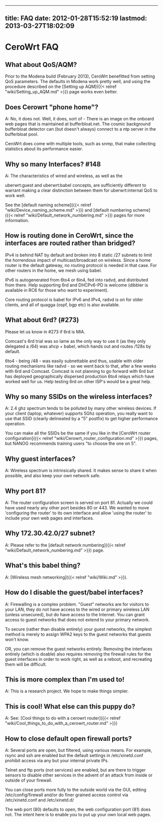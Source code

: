 
---
title: FAQ
date: 2012-01-28T15:52:19
lastmod: 2013-03-27T18:02:09
---
CeroWrt FAQ
===========

What about QoS/AQM?
-------------------

Prior to the Modena build (February 2013), CeroWrt benefitted from
setting QoS parameters. The defaults in Modena work pretty well, and
using the procedure described on the [Setting up AQM]({{< relref "wiki/Setting_up_AQM.md" >}}) page
works even better.

Does Cerowrt "phone home"?
--------------------------

A: No, it does not. Well, it does, sort of - There is an image on the
onboard web pages that is maintained at bufferbloat.net. The cosmic
background bufferbloat detector can (but doesn't always) connect to a
ntp server in the bufferbloat pool.

CeroWrt does come with multiple tools, such as snmp, that make
collecting statistics about its performance easier.

Why so many Interfaces? <link>\#148</link>
------------------------------------------

A: The characteristics of wired and wireless, as well as the
<link>uberwrt:guest</link> and <link>uberwrt:babel</link> concepts, are
sufficiently different to warrant making a clear distinction between
them for <link>uberwrt:internal QoS</link> to work well.

See the [default naming scheme]({{< relref "wiki/Device_naming_scheme.md" >}}) and
[default numbering scheme]({{< relref "wiki/Default_network_numbering.md" >}}) pages
for more information.

How is routing done in CeroWrt, since the interfaces are routed rather than bridged?
------------------------------------------------------------------------------------

IPv4 is behind NAT by default and broken into 8 static /27 subnets to
limit the horrendous impact of multicast/broadcast on wireless. Since a
home router is the default gateway, no routing protocol is needed in
that case. For other routers in the home, we mesh using babel.

IPv6 is autogenerated from 6to4 or 6in4, fed into radvd, and distributed
from there. Help supporting 6rd and DHCPv6-PD is welcome (dibbler is
available in RC6 for those who want to experiment).

Core routing protocol is babel for IPv6 and IPv4, radvd is on for older
clients, and all of quagga (ospf, bgp etc) is also available.

What about 6rd? (\#273)
-----------------------

Please let us know in \#273 if 6rd is MIA.

Comcast's 6rd trial was so lame as the only way to use it (as they only
delegated a /64) was ahcp + babel, which hands out and routes /128s by
default.

6to4 - being /48 - was easily subnettable and thus, usable with older
routing mechanisms like radvd - so we went back to that, after a few
weeks with 6rd and Comcast. Comcast is not planning to go forward with
6rd but has deployed geographically dispersed production 6to4 relays
which have worked well for us. Help testing 6rd on other ISP's would be
a great help.

Why so many SSIDs on the wireless interfaces?
---------------------------------------------

A: 2.4 ghz spectrum tends to be polluted by many other wireless devices.
If your client (laptop, whatever) supports 5Ghz operation, you really
want to use that SSID (clearly delineated by a "5" postfix) to get
higher performance operation.

You can make all the SSIDs be the same if you like in the [CeroWrt router configuration]({{< relref "wiki/Cerowrt_router_configuration.md" >}}) pages, but NANOG recommends training users
"to choose the one on 5".

Why guest interfaces?
---------------------

A: Wireless spectrum is intrinsically shared. It makes sense to share it
when possible, and also keep your own network safe.

Why port 81?
------------

A: The router configuration screen is served on port 81. Actually we
could have used nearly any other port besides 80 or 443. We wanted to
move 'configuring the router' to its own interface and allow 'using the
router' to include your own web pages and interfaces.

Why 172.30.42.0/27 subnet?
--------------------------

A: Please refer to the [default network numbering]({{< relref "wiki/Default_network_numbering.md" >}}) page.

What's this babel thing?
------------------------

A: [Wireless mesh networking]({{< relref "wiki/Wiki.md" >}}).

How do I disable the guest/babel interfaces?
--------------------------------------------

A: Firewalling is a complex problem. "Guest" networks are for visitors
to your LAN, they do not have access to the wired or primary wireless
LAN (unless unsecured), but do have access to the Internet. You can
grant access to guest networks that does not extend to your primary
network.

To secure (rather than disable entirely) your guest networks, the
simplest method is merely to assign WPA2 keys to the guest networks that
guests won't know.

OR, you can remove the guest networks entirely. Removing the interfaces
entirely (which is doable) also requires removing the firewall rules for
the guest interfaces in order to work right, as well as a reboot, and
recreating them will be difficult.

This is more complex than I'm used to!
--------------------------------------

A: This is a research project. We hope to make things simpler.

This is cool! What else can this puppy do?
------------------------------------------

A: See: [Cool things to do with a cerowrt router]({{< relref "wiki/Cool_things_to_do_with_a_cerowrt_router.md" >}})

How to close default open firewall ports?
-----------------------------------------

A: Several ports are open, but filtered, using various means. For
example, rsync and ssh are enabled but the default settings in
/etc/xinetd.conf prohibit access via any but your internal private IPs.

Telnet and ftp ports (not services) are enabled, but are there to
trigger sensors to disable other services in the advent of an attack
from inside or outside of your firewall.

You can close ports more fully to the outside world via the GUI, editing
/etc/config/firewall and/or do finer grained access control via
/etc/xinetd.conf and /etc/xinetd.d/

The web port (80) defaults to open, the web configuration port (81) does
not. The intent here is to enable you to put up your own local web
pages.

